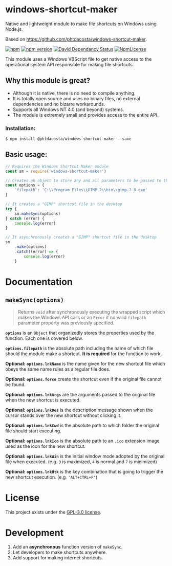 # windows-shortcut-maker
Native and lightweight module to make file shortcuts on Windows using Node.js.

Based on https://github.com/phtdacosta/windows-shortcut-maker.

[![npm](https://img.shields.io/npm/dy/windows-shortcut-maker.svg)](https://www.npmjs.com/package/windows-shortcut-maker)
[![npm version](https://badge.fury.io/js/windows-shortcut-maker.svg)](https://badge.fury.io/js/windows-shortcut-maker)
[![David Dependancy Status](https://david-dm.org/phtdacosta/windows-shortcut-maker.svg)](https://david-dm.org/phtdacosta/windows-shortcut-maker)
[![NpmLicense](https://img.shields.io/npm/l/windows-shortcut-maker.svg)](https://www.npmjs.com/package/windows-shortcut-maker)

This module uses a Windows VBScript file to get native access to the operational system API responsible for making file shortcuts.

## Why this module is great?
* Although it is native, there is no need to compile anything.
* It is totally open source and uses no binary files, no external dependencies and no bizarre workarounds.
* Supports all Windows NT 4.0 (and beyond) systems.
* The module is extremely small and provides access to the entire API.

### Installation:
```
$ npm install @phtdacosta/windows-shortcut-maker --save
```

## Basic usage:
```js
// Requires the Windows Shortcut Maker module
const sm = require('windows-shortcut-maker')

// Creates an object to store any and all parameters to be passed to the Windows API
const options = {
    'filepath': 'C:\\Program Files\\GIMP 2\\bin\\gimp-2.8.exe'
}

// It creates a "GIMP" shortcut file in the desktop
try {
    sm.makeSync(options)
} catch (error) {
    console.log(error)
}

// It asynchronously creates a "GIMP" shortcut file in the desktop
sm
    .make(options)
    .catch((error) => {
        console.log(error)
    }
```

# Documentation

## `makeSync(options)`
> Returns `void` after synchronously executing the wrapped script which makes the Windows API calls or an `Error` if no valid `filepath` parameter property was previously specified.

**`options`** is an `Object` that organizedly stores the properties used by the function. Each one is covered below.

**`options.filepath`** is the absolute path including the name of which file should the module make a shortcut. **It is required** for the function to work.

**Optional:** **`options.lnkName`** is the name given for the new shortcut file which obeys the same name rules as a regular file does.

**Optional:** **`options.force`** create the shortcut even if the original file cannot be found.

**Optional:** **`options.lnkArgs`** are the arguments passed to the original file when the new shortcut is executed.

**Optional:** **`options.lnkDes`** is the description message shown when the cursor stands over the new shortcut without clicking it.

**Optional:** **`options.lnkCwd`** is the absolute path to which folder the original file should start executing.

**Optional:** **`options.lnkIco`** is the absolute path to an `.ico` extension image used as the icon for the new shortcut.

**Optional:** **`options.lnkWin`** is the initial window mode adopted by the original file when executed. (e.g. `3` is maximized, `4` is normal and `7` is minimized)

**Optional:** **`options.lnkHtk`** is the key combination that is going to trigger the new shortcut execution. (e.g. `'ALT+CTRL+F'`)

# License
This project exists under the [GPL-3.0 license](https://github.com/phtdacosta/windows-shortcut-maker/blob/master/LICENSE).

# Development
1. Add an **asynchronous** function version of `makeSync`.
2. Let developers to make shortcuts anywhere.
3. Add support for making internet shortcuts.
